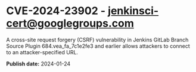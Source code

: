 # CVE-2024-23902 - jenkinsci-cert@googlegroups.com

A cross-site request forgery (CSRF) vulnerability in Jenkins GitLab Branch Source Plugin 684.vea_fa_7c1e2fe3 and earlier allows attackers to connect to an attacker-specified URL.

**Publish date:** 2024-01-24
